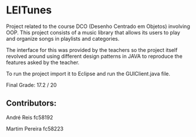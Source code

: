 # LEITunes

Project related to the course DCO (Desenho Centrado em Objetos) involving OOP.
This project consists of a music library that allows its users to play and organize songs in playlists and categories.

The interface for this was provided by the teachers so the project itself revolved around using different design patterns in JAVA to reproduce the features asked by the teacher.

To run the project import it to Eclipse and run the GUIClient.java file.

Final Grade: 17.2 / 20

## Contributors:
André Reis fc58192 <p>
Martim Pereira fc58223
